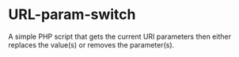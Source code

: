# URL-param-switch
A simple PHP script that gets the current URI parameters then either replaces the value(s) or removes the parameter(s).
